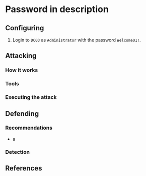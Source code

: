 # Password in description

## Configuring

1. Login to `DC03` as `Administrator` with the password `Welcome01!`.

## Attacking

### How it works



### Tools



### Executing the attack



## Defending

### Recommendations

* a

### Detection



## References

